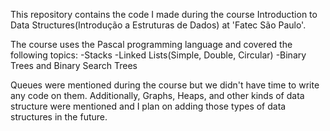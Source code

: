 This repository contains the code I made during the course Introduction to Data Structures(Introdução a Estruturas de Dados) at 'Fatec São Paulo'. 

The course uses the Pascal programming language and covered the following topics:
-Stacks
-Linked Lists(Simple, Double, Circular)
-Binary Trees and Binary Search Trees

Queues were mentioned during the course but we didn't have time to write any code on them. Additionally, Graphs, Heaps, and other kinds of data structure were mentioned and I plan on adding those types of data structures in the future.
